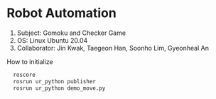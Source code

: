 # Robot Automation
1. Subject: Gomoku and Checker Game
2. OS: Linux Ubuntu 20.04
3. Collaborator: Jin Kwak, Taegeon Han, Soonho Lim, Gyeonheal An

How to initialize
```bash
  roscore
  rosrun ur_python publisher
  rosrun ur_python demo_move.py 
```
